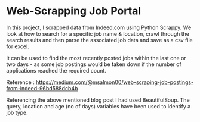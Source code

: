 # Web-Scrapping Job Portal

In this project, I scrapped data from Indeed.com using Python Scrappy. We look at how to search for a specific job name & location, crawl through the search results and then parse the associated job data and save as a csv file for excel.

It can be used to find the most recently posted jobs within the last one or two days - as some job postings would be taken down if the number of applications reached the required count. 

Reference : https://medium.com/@msalmon00/web-scraping-job-postings-from-indeed-96bd588dcb4b

Referencing the above mentioned blog post I had used BeautifulSoup. The query, location and age (no of days) variables have been used to identify a job type.
